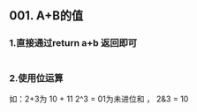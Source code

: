## 001. A+B的值

### 1.直接通过return a+b 返回即可

```java

```



### 2.使用位运算

如：2+3为 10 + 11      2^3 = 01为未进位和 ， 2&3 = 10 



